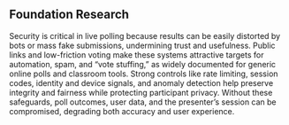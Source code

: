 ## Foundation Research

Security is critical in live polling because results can be easily distorted by bots or mass fake submissions, undermining trust and usefulness. Public links and low-friction voting make these systems attractive targets for automation, spam, and “vote stuffing,” as widely documented for generic online polls and classroom tools. Strong controls like rate limiting, session codes, identity and device signals, and anomaly detection help preserve integrity and fairness while protecting participant privacy. Without these safeguards, poll outcomes, user data, and the presenter’s session can be compromised, degrading both accuracy and user experience.